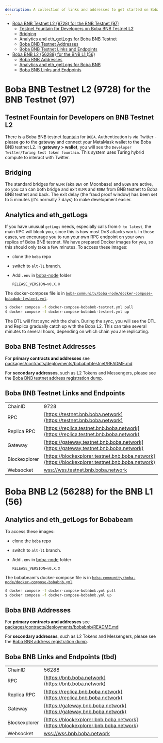 ```yaml
---
description: A collection of links and addresses to get started on Boba-BNB
---
```


- [Boba BNB Testnet L2 (9728) for the BNB Testnet (97)](#boba-bnb-testnet-l2--9728--for-the-bnb-testnet--97-)
  * [Testnet Fountain for Developers on Boba BNB Testnet L2](#testnet-fountain-for-developers-on-boba-bnb-testnet-l2)
  * [Bridging](#bridging)
  * [Analytics and eth_getLogs for Boba BNB Testnet](#analytics-and-eth-getlogs-for-boba-bnb-testnet)
  * [Boba BNB Testnet Addresses](#boba-bnb-testnet-addresses)
  * [Boba BNB Testnet Links and Endpoints](#boba-bnb-testnet-links-and-endpoints)
- [Boba BNB  L2 (56288) for the BNB L1 (56)](#boba-bnb-testnet-l2--56288--for-the-bnb-l1--56-)
  * [Boba BNB Addresses](#boba-bnb-addresses)
  * [Analytics and eth_getLogs for Boba BNB](#analytics-and-eth-getlogs-for-boba-bnb)
  * [Boba BNB Links and Endpoints](#boba-bnb-links-and-endpoints)
  
# Boba BNB Testnet L2 (9728) for the BNB Testnet (97)

## Testnet Fountain for Developers on BNB Testnet L2

There is a Boba BNB testnet [fountain](https://gateway.testnet.bnb.boba.network) for `BOBA`. Authentication is via Twitter - please go to the gateway and connect your MetaMask wallet to the Boba BNB testnet L2. In **gateway > wallet**, you will see the `Developer Twitter/Turing test token fountain`. This system uses Turing hybrid compute to interact with Twitter.

## Bridging

The standard bridges for `GLMR` (aka `DEV` on Moonbase) and `BOBA` are active, so you can can both bridge and exit `GLMR` and `BOBA` from BNB testnet to Boba BNB testnet and back. The exit delay (the fraud proof window) has been set to 5 minutes (it's normally 7 days) to make development easier.

## Analytics and eth_getLogs

If you have unusual `getLogs` needs, especially calls from `0 to latest`, the main RPC will block you, since this is how most DoS attacks work. In those cases, we encourage you to run your own RPC endpoint on your own replica of Boba BNB testnet. We have prepared Docker images for you, so this should only take a few minutes. To access these images:

* clone the `boba` repo
* switch to `alt-l1` branch.
* Add `.env` in [boba-node](https://github.com/bobanetwork/boba/tree/alt-l1/boba_community/boba-node) folder

  ```
  RELEASE_VERSION=v0.X.X
  ```

The docker-compose file is in [`boba-community/boba-node/docker-compose-bobabnb-testnet.yml`](https://github.com/bobanetwork/boba/tree/alt-l1/boba_community/boba-node).

```bash
$ docker compose -f docker-compose-bobabnb-testnet.yml pull
$ docker compose -f docker-compose-bobabnb-testnet.yml up
```

The DTL will first sync with the chain. During the sync, you will see the DTL and Replica gradually catch up with the Boba L2. This can take several minutes to several hours, depending on which chain you are replicating.

## Boba BNB Testnet Addresses

For **primary contracts and addresses** see [packages/contracts/deployments/bobabnbtestnet/README.md](../../packages/contracts/deployments/bobabnbtestnet/README.md)

For **secondary addresses**, such as L2 Tokens and Messengers, please see the [Boba BNB testnet address registration dump](../../packages/boba/register/addresses/addressBobaBnbTestnet_0xAee1fb3f4353a9060aEC3943fE932b6Efe35CdAa.json).

## Boba BNB Testnet Links and Endpoints

|               |                                                              |
| ------------- | ------------------------------------------------------------ |
| ChainID       | 9728                                                         |
| RPC           | [https://testnet.bnb.boba.network](https://testnet.bnb.boba.network) |
| Replica RPC   | [https://replica.testnet.bnb.boba.network](https://replica.testnet.bnb.boba.network) |
| Gateway       | [https://gateway.testnet.bnb.boba.network](https://gateway.testnet.bnb.boba.network) |
| Blockexplorer | [https://blockexplorer.testnet.bnb.boba.network](https://blockexplorer.testnet.bnb.boba.network) |
| Websocket     | [wss://wss.testnet.bnb.boba.network](wss://wss.testnet.bnb.boba.network) |

# Boba BNB L2 (56288) for the BNB L1 (56)

## Analytics and eth_getLogs for Bobabeam

To access these images:

* clone the `boba` repo

* switch to `alt-l1` branch.

* Add `.env` in [boba-node](https://github.com/bobanetwork/boba/tree/alt-l1/boba_community/boba-node) folder

  ```
  RELEASE_VERSION=v0.X.X
  ```

The bobabeam's docker-compose file is in [`boba-community/boba-node/docker-compose-bobabnb.yml`](https://github.com/bobanetwork/boba/tree/alt-l1/boba_community/boba-node)

```bash
$ docker compose -f docker-compose-bobabnb.yml pull
$ docker compose -f docker-compose-bobabnb.yml up
```



## Boba BNB Addresses

For **primary contracts and addresses** see [packages/contracts/deployments/bobabnb/README.md](../../packages/contracts/deployments/bobabnb/README.md)

For **secondary addresses**, such as L2 Tokens and Messengers, please see the [Boba BNB address registration dump](../../packages/boba/register/addresses/addressBobaBnb_0xeb989B25597259cfa51Bd396cE1d4B085EC4c753.json).

## Boba BNB Links and Endpoints (tbd)

|               |                                                              |
| ------------- | ------------------------------------------------------------ |
| ChainID       | 56288                                                        |
| RPC           | [https://bnb.boba.network](https://bnb.boba.network)         |
| Replica RPC   | [https://replica.bnb.boba.network](https://replica.bnb.boba.network) |
| Gateway       | [https://gateway.bnb.boba.network](https://gateway.bnb.boba.network) |
| Blockexplorer | [https://blockexplorer.bnb.boba.network](https://blockexplorer.bnb.boba.network) |
| Websocket     | [wss://wss.bnb.boba.network](wss://wss.bnb.boba.network)     |
